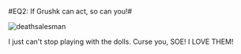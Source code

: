 #EQ2: If Grushk can act, so can you!#

![deathsalesman](http://westkarana.com/wp-content/uploads/2009/04/deathsalesman.jpg "deathsalesman")

I just can't stop playing with the dolls. Curse you, SOE! I LOVE THEM!


